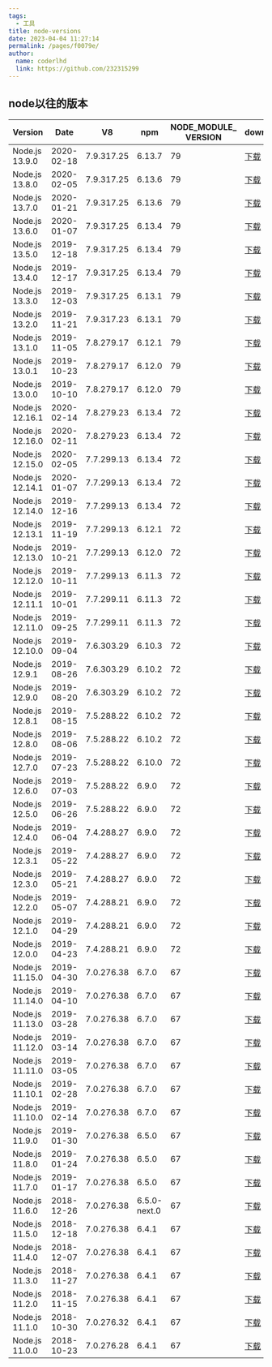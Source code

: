 ```yaml
---
tags: 
  - 工具
title: node-versions
date: 2023-04-04 11:27:14
permalink: /pages/f0079e/
author: 
  name: coderlhd
  link: https://github.com/232315299
---
```


## node以往的版本
Version | Date |  V8  |   npm  | NODE_MODULE_<br>VERSION|   download |
-|-|-|-|-|-
Node.js 13.9.0 | 	2020-02-18 | 7.9.317.25 | 6.13.7 | 79  | [下载](https://nodejs.org/download/release/v13.9.0/) |
Node.js 13.8.0 | 	2020-02-05 | 7.9.317.25 | 6.13.6 | 79  | [下载](https://nodejs.org/download/release/v13.8.0/) |
Node.js 13.7.0 |	2020-01-21 | 7.9.317.25	| 6.13.6 | 79  | [下载](https://nodejs.org/download/release/v13.7.0/) |
Node.js 13.6.0 |	2020-01-07 | 7.9.317.25 | 6.13.4 | 79  | [下载](https://nodejs.org/download/release/v13.6.0/) | 
Node.js 13.5.0 |	2019-12-18 | 7.9.317.25 | 6.13.4 | 79  | [下载](https://nodejs.org/download/release/v13.5.0/) |
Node.js 13.4.0 |	2019-12-17 | 7.9.317.25 | 6.13.4 | 79  | [下载](https://nodejs.org/download/release/v13.4.0/) |
Node.js 13.3.0 |	2019-12-03 | 7.9.317.25 | 6.13.1 | 79  | [下载](https://nodejs.org/download/release/v13.3.0/) |
Node.js 13.2.0 |	2019-11-21 | 7.9.317.23 | 6.13.1 | 79  | [下载](https://nodejs.org/download/release/v13.2.0/) |
Node.js 13.1.0 |	2019-11-05 | 7.8.279.17 | 6.12.1 | 79  | [下载](https://nodejs.org/download/release/v13.1.0/) |
Node.js 13.0.1 |	2019-10-23 | 7.8.279.17 | 6.12.0 | 79  | [下载](https://nodejs.org/download/release/v13.0.1/) |
Node.js 13.0.0 |	2019-10-10 | 7.8.279.17 | 6.12.0 | 79  | [下载](https://nodejs.org/download/release/v13.0.0/) |
Node.js 12.16.1|  2020-02-14 | 7.8.279.23 | 6.13.4 | 72  | [下载](https://nodejs.org/download/release/v12.16.1/) |
Node.js 12.16.0|  2020-02-11 | 7.8.279.23 | 6.13.4 | 72  | [下载](https://nodejs.org/download/release/v12.16.0/) |
Node.js 12.15.0|  2020-02-05 | 7.7.299.13 | 6.13.4 | 72  | [下载](https://nodejs.org/download/release/v12.15.0/) |
Node.js 12.14.1|  2020-01-07 | 7.7.299.13 | 6.13.4 | 72  | [下载](https://nodejs.org/download/release/v12.14.1/) |
Node.js 12.14.0|  2019-12-16 | 7.7.299.13 | 6.13.4 | 72  | [下载](https://nodejs.org/download/release/v12.14.0/) |
Node.js 12.13.1|  2019-11-19 | 7.7.299.13 | 6.12.1 | 72  | [下载](https://nodejs.org/download/release/v12.13.1/) |
Node.js 12.13.0|  2019-10-21 | 7.7.299.13 | 6.12.0 | 72  | [下载](https://nodejs.org/download/release/v12.13.0/) |
Node.js 12.12.0| 	2019-10-11 | 7.7.299.13 | 6.11.3 | 72  | [下载](https://nodejs.org/download/release/v12.12.0/) |
Node.js 12.11.1| 	2019-10-01 | 7.7.299.11 | 6.11.3 | 72  | [下载](https://nodejs.org/download/release/v12.11.1/) |
Node.js 12.11.0| 	2019-09-25 | 7.7.299.11 | 6.11.3 | 72  | [下载](https://nodejs.org/download/release/v12.11.0/) |
Node.js 12.10.0| 	2019-09-04 | 7.6.303.29 | 6.10.3 | 72  | [下载](https://nodejs.org/download/release/v12.10.0/) |
Node.js 12.9.1| 	2019-08-26 | 7.6.303.29 | 6.10.2 | 72  | [下载](https://nodejs.org/download/release/v12.9.1/) |
Node.js 12.9.0| 	2019-08-20 | 7.6.303.29 | 6.10.2 | 72  | [下载](https://nodejs.org/download/release/v12.9.0/) |
Node.js 12.8.1| 	2019-08-15 | 7.5.288.22 | 6.10.2 | 72  | [下载](https://nodejs.org/download/release/v12.8.1/) |
Node.js 12.8.0| 	2019-08-06 | 7.5.288.22 | 6.10.2 | 72  | [下载](https://nodejs.org/download/release/v12.8.0/) |
Node.js 12.7.0| 	2019-07-23 | 7.5.288.22 | 6.10.0 | 72  | [下载](https://nodejs.org/download/release/v12.7.0/) |
Node.js 12.6.0| 	2019-07-03 | 7.5.288.22 | 6.9.0	 | 72  | [下载](https://nodejs.org/download/release/v12.6.0/) |
Node.js 12.5.0| 	2019-06-26 | 7.5.288.22 | 6.9.0	 | 72  | [下载](https://nodejs.org/download/release/v12.5.0/) |
Node.js 12.4.0| 	2019-06-04 | 7.4.288.27 | 6.9.0	 | 72  | [下载](https://nodejs.org/download/release/v12.4.0/) |
Node.js 12.3.1| 	2019-05-22 | 7.4.288.27 | 6.9.0	 | 72  | [下载](https://nodejs.org/download/release/v12.3.1/) |
Node.js 12.3.0| 	2019-05-21 | 7.4.288.27 | 6.9.0	 | 72  | [下载](https://nodejs.org/download/release/v12.3.0/) |
Node.js 12.2.0| 	2019-05-07 | 7.4.288.21 | 6.9.0	 | 72  | [下载](https://nodejs.org/download/release/v12.2.0/) |
Node.js 12.1.0| 	2019-04-29 | 7.4.288.21 | 6.9.0	 | 72  | [下载](https://nodejs.org/download/release/v12.1.0/) |
Node.js 12.0.0| 	2019-04-23 | 7.4.288.21 | 6.9.0	 | 72  | [下载](https://nodejs.org/download/release/v12.0.0/) |
Node.js 11.15.0| 	2019-04-30 | 7.0.276.38 | 6.7.0	 | 67  | [下载](https://nodejs.org/download/release/v11.15.0/) |
Node.js 11.14.0| 	2019-04-10 | 7.0.276.38 | 6.7.0	 | 67  | [下载](https://nodejs.org/download/release/v11.14.0/) |
Node.js 11.13.0| 	2019-03-28 | 7.0.276.38 | 6.7.0	 | 67  | [下载](https://nodejs.org/download/release/v11.13.0/) |
Node.js 11.12.0| 	2019-03-14 | 7.0.276.38 | 6.7.0	 | 67  | [下载](https://nodejs.org/download/release/v11.12.0/) |
Node.js 11.11.0| 	2019-03-05 | 7.0.276.38 | 6.7.0	 | 67  | [下载](https://nodejs.org/download/release/v11.11.0/) |
Node.js 11.10.1| 	2019-02-28 | 7.0.276.38 | 6.7.0	 | 67  | [下载](https://nodejs.org/download/release/v11.10.1/) |
Node.js 11.10.0| 	2019-02-14 | 7.0.276.38 | 6.7.0	 | 67  | [下载](https://nodejs.org/download/release/v11.10.0/) |
Node.js 11.9.0| 	2019-01-30 | 7.0.276.38 | 6.5.0	 | 67  | [下载](https://nodejs.org/download/release/v11.9.0/) |
Node.js 11.8.0| 	2019-01-24 | 7.0.276.38 | 6.5.0	 | 67  | [下载](https://nodejs.org/download/release/v11.8.0/) |
Node.js 11.7.0| 	2019-01-17 | 7.0.276.38 | 6.5.0	 | 67  | [下载](https://nodejs.org/download/release/v11.7.0/) |
Node.js 11.6.0| 2018-12-26 | 7.0.276.38 |6.5.0-next.0|67 | [下载](https://nodejs.org/download/release/v11.6.0/) | 
Node.js 11.5.0| 	2018-12-18 | 7.0.276.38 | 6.4.1  | 67  | [下载](https://nodejs.org/download/release/v11.5.0/) |
Node.js 11.4.0| 	2018-12-07 | 7.0.276.38 | 6.4.1	 | 67  | [下载](https://nodejs.org/download/release/v11.4.0/) |
Node.js 11.3.0| 	2018-11-27 | 7.0.276.38 | 6.4.1	 | 67  | [下载](https://nodejs.org/download/release/v11.3.0/) |
Node.js 11.2.0| 	2018-11-15 | 7.0.276.38 | 6.4.1	 | 67  | [下载](https://nodejs.org/download/release/v11.2.0/) |
Node.js 11.1.0| 	2018-10-30 | 7.0.276.32 | 6.4.1	 | 67  | [下载](https://nodejs.org/download/release/v11.1.0/) |
Node.js 11.0.0| 	2018-10-23 | 7.0.276.28 | 6.4.1	 | 67  | [下载](https://nodejs.org/download/release/v11.0.0/) |


